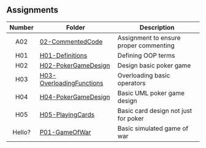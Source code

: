 ## Assignments

| Number | Folder | Description |
| :----: | ------ | ----------- |
|     A02   |    [02-CommentedCode](https://github.com/JefReeve/2143-OOP-Reeve/tree/master/Assignments/02-CommentedCode)    |      Assignment to ensure proper commenting       |
| H01 | [H01-Definitions](https://github.com/JefReeve/2143-OOP-Reeve/tree/master/Assignments/H01) | Defining OOP terms |
| H02 | [H02-PokerGameDesign](https://github.com/JefReeve/2143-OOP-Reeve/tree/master/Assignments/H02) | Design basic poker game |
| H03 | [H03-OverloadingFunctions](https://github.com/JefReeve/2143-OOP-Reeve/tree/master/Assignments/H03) | Overloading basic operators |
| H04 | [H04-PokerGameDesign](https://github.com/JefReeve/2143-OOP-Reeve/tree/master/Assignments/H04) | Basic UML poker game design |
| H05 | [H05-PlayingCards](https://github.com/JefReeve/2143-OOP-Reeve/tree/master/Assignments/H05) | Basic card design not just for poker| | P01 | [P01-GameOfWar](https://github.com/JefReeve/2143-OOP-Reeve/tree/master/Assignments/P01) | Basic simulated game of war |
| Hello? | [P01-GameOfWar](https://github.com/JefReeve/2143-OOP-Reeve/tree/master/Assignments/P01) | Basic simulated game of war |
